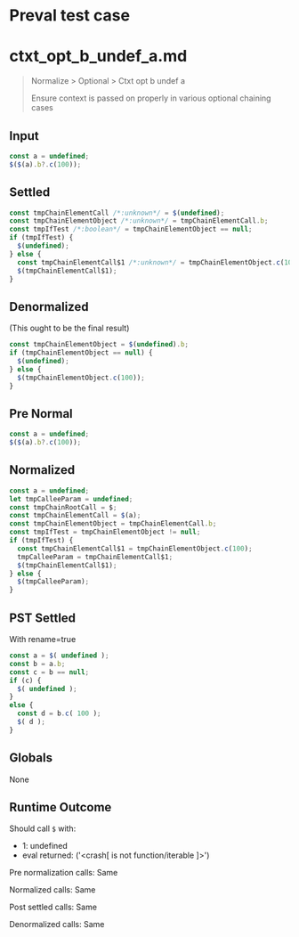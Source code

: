 # Preval test case

# ctxt_opt_b_undef_a.md

> Normalize > Optional > Ctxt opt b undef a
>
> Ensure context is passed on properly in various optional chaining cases

## Input

`````js filename=intro
const a = undefined;
$($(a).b?.c(100));
`````

## Settled


`````js filename=intro
const tmpChainElementCall /*:unknown*/ = $(undefined);
const tmpChainElementObject /*:unknown*/ = tmpChainElementCall.b;
const tmpIfTest /*:boolean*/ = tmpChainElementObject == null;
if (tmpIfTest) {
  $(undefined);
} else {
  const tmpChainElementCall$1 /*:unknown*/ = tmpChainElementObject.c(100);
  $(tmpChainElementCall$1);
}
`````

## Denormalized
(This ought to be the final result)

`````js filename=intro
const tmpChainElementObject = $(undefined).b;
if (tmpChainElementObject == null) {
  $(undefined);
} else {
  $(tmpChainElementObject.c(100));
}
`````

## Pre Normal


`````js filename=intro
const a = undefined;
$($(a).b?.c(100));
`````

## Normalized


`````js filename=intro
const a = undefined;
let tmpCalleeParam = undefined;
const tmpChainRootCall = $;
const tmpChainElementCall = $(a);
const tmpChainElementObject = tmpChainElementCall.b;
const tmpIfTest = tmpChainElementObject != null;
if (tmpIfTest) {
  const tmpChainElementCall$1 = tmpChainElementObject.c(100);
  tmpCalleeParam = tmpChainElementCall$1;
  $(tmpChainElementCall$1);
} else {
  $(tmpCalleeParam);
}
`````

## PST Settled
With rename=true

`````js filename=intro
const a = $( undefined );
const b = a.b;
const c = b == null;
if (c) {
  $( undefined );
}
else {
  const d = b.c( 100 );
  $( d );
}
`````

## Globals

None

## Runtime Outcome

Should call `$` with:
 - 1: undefined
 - eval returned: ('<crash[ <ref> is not function/iterable ]>')

Pre normalization calls: Same

Normalized calls: Same

Post settled calls: Same

Denormalized calls: Same
